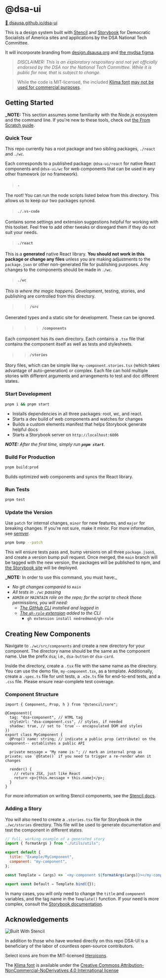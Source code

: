# @dsa-ui

[📖 dsausa.github.io/dsa-ui](https://dsausa.github.io/dsa-ui/)

This is a design system built with [Stencil](https://stenciljs.com/) and
[Storybook](https://storybook.js.org/) for Democratic Socialists of America
sites and applications by the DSA National Tech Committee.

It will incorporate branding from [design.dsausa.org](http://design.dsausa.org)
and
[the mydsa figma](https://www.figma.com/file/1Hty7YjMHXRHPwbESKUBf1/mydsa-public-01).

> _DISCLAIMER: This is an exploratory respository and not yet officially
> endorsed by the DSA nor the National Tech Committee. While it is public for
> now, that is subject to change._

> While the code is MIT-licensed, the included
> [Klima font](https://wehtt.am/fonts/)
> [may not be used for commercial purposes](https://creativecommons.org/licenses/by-nc-nd/4.0/).

## Getting Started

**\_NOTE:** This section assumes some familiarity with the Node.js ecosystem and
the command line. If you're new to these tools, check out
[the From Scratch guide](./docs/long-start.md).

### Quick Tour

This repo currently has a root package and two sibling packages, `./react` and
`./wc`.

Each corresponds to a published package: `@dsa-ui/react` for native React
components and `@dsa-ui/wc` for web components that can be used in any other
framework (or no framework).

> #### `.`

The root! You can run the node scripts listed below from this directory. This
allows us to keep our two packages synced.

> #### `./.vs-code`

Contains some settings and extension suggestions helpful for working with this
toolset. Feel free to add other tweaks or disregard them if they do not suit
your needs.

> #### `./react`

This is a **generated** native React library. **You should not work in this
package or change any files** unless you are making adjustments to the
`package.json` or other non-generated file for publishing purposes. Any changes
to the components should be made in `./wc`.

> #### `./wc`

_This is where the magic happens._ Development, testing, stories, and publishing
are controlled from this directory.

> > #### `/src`

Generated types and a static site for development. These can be ignored.

> > > #### `/components`

Each component has its own directory. Each contains a `.tsx` file that contains
the component itself as well as tests and stylesheets.

> > #### `/stories`

Story files, which can be simple like `my-component.stories.tsx` (which takes
advantage of auto-generation) or complex. Each file can hold multiple stories
with different arguments and arrangements to test and doc different states.

### Start Development

```bash
pnpm i && pnpm start
```

- Installs dependencies in all three packages: root, wc, and react.
- Starts a dev build of web components and watches for changes
- Builds a custom elements manifest that helps Storybook generate helpful docs
- Starts a Storybook server on `http://localhost:6006`

___NOTE:__ After the first time, simply run __`pnpm start`__._

### Build For Production

```bash
pnpm build:prod
```

Builds optimized web components and syncs the React library.

### Run Tests

```bash
pnpm test
```

### Update the Version

Use `patch` for internal changes, `minor` for new features, and `major` for
breaking changes. If you're not sure, make it minor. For more information, see
[semver](https://semver.org/).

```bash
pnpm bump --patch
```

This will ensure tests pass and, bump versions on all three `package.json`s, and
create a version bump pull request. Once merged, the `main` branch will be
tagged with the new version, the packages will be published to npm, and
[the Storybook site](https://dsausa.github.io/dsa-ui/) will be deployed.

**\_NOTE:** In order to use this command, you must have:\_

- _No git changes compared to `main`_
- _All tests in `./wc` passing_
- _`ADMIN` or `MAINTAIN` role on the repo; for the script to check those
  permissions, you will need:_
  - _[The GitHub CLI](https://cli.github.com/manual/) installed and logged in_
  - _[The `gh-role` extension](https://github.com/nedredmond/gh-role) added to
    the CLI_
    - `gh extension install nedredmond/gh-role`

## Creating New Components

Navigate to `./wc/src/components` and create a new directory for your component.
The directory name should be the same as the component name. Use the prefix
`dsa`; i.e., `dsa-button` or `dsa-card`.

Inside the directory, create a `.tsx` file with the same name as the directory.
You can use the demo file, `my-component.tsx`, as a template. Additionally,
create a `.spec.ts` file for unit tests, a `.e2e.ts` file for end-to-end tests,
and a `.css` file. Please ensure near-complete test coverage.

### Component Structure

```tsx
import { Component, Prop, h } from "@stencil/core";

@Component({
  tag: "dsa-component", // HTML tag
  styleUrl: "dsa-component.css", // styles, if needed
  shadow: true, // set to `true`-- encapsulated DOM and styles
})
export class MyComponent {
  @Prop() name: string; // indicate a public prop (attribute) on the component-- establishes a public API

  private message = "My name is "; // mark an internal prop as private; use `@State()` if you need to trigger a re-render when it changes

  render() {
    // return JSX, just like React
    return <p>{this.message + this.name}</p>;
  }
}
```

For more information on writing Stencil components, see the
[Stencil docs](https://stenciljs.com/docs/my-first-component).

### Adding a Story

You will also need to create a `.stories.tsx` file for Storybook in the
`./wc/stories` directory. This file will be used to generate documentation and
test the component in different states.

```js
// full, working example of a generated story
import { formatArgs } from "./utils/utils";

export default {
  title: "Example/MyComponent",
  component: "my-component",
};

const Template = (args) => `<my-component ${formatArgs(args)}></my-component>`;

export const Default = Template.bind({});
```

In many cases, you will only need to change the `title` and `component`
variables, and the tag name in the `Template()` function. If your need is more
complex, consult the
[Storybook documentation](https://storybook.js.org/docs/web-components/writing-stories/introduction).

## Acknowledgements

![Built With Stencil](https://img.shields.io/badge/-Built%20With%20Stencil-16161d.svg?logo=data%3Aimage%2Fsvg%2Bxml%3Bbase64%2CPD94bWwgdmVyc2lvbj0iMS4wIiBlbmNvZGluZz0idXRmLTgiPz4KPCEtLSBHZW5lcmF0b3I6IEFkb2JlIElsbHVzdHJhdG9yIDE5LjIuMSwgU1ZHIEV4cG9ydCBQbHVnLUluIC4gU1ZHIFZlcnNpb246IDYuMDAgQnVpbGQgMCkgIC0tPgo8c3ZnIHZlcnNpb249IjEuMSIgaWQ9IkxheWVyXzEiIHhtbG5zPSJodHRwOi8vd3d3LnczLm9yZy8yMDAwL3N2ZyIgeG1sbnM6eGxpbms9Imh0dHA6Ly93d3cudzMub3JnLzE5OTkveGxpbmsiIHg9IjBweCIgeT0iMHB4IgoJIHZpZXdCb3g9IjAgMCA1MTIgNTEyIiBzdHlsZT0iZW5hYmxlLWJhY2tncm91bmQ6bmV3IDAgMCA1MTIgNTEyOyIgeG1sOnNwYWNlPSJwcmVzZXJ2ZSI%2BCjxzdHlsZSB0eXBlPSJ0ZXh0L2NzcyI%2BCgkuc3Qwe2ZpbGw6I0ZGRkZGRjt9Cjwvc3R5bGU%2BCjxwYXRoIGNsYXNzPSJzdDAiIGQ9Ik00MjQuNywzNzMuOWMwLDM3LjYtNTUuMSw2OC42LTkyLjcsNjguNkgxODAuNGMtMzcuOSwwLTkyLjctMzAuNy05Mi43LTY4LjZ2LTMuNmgzMzYuOVYzNzMuOXoiLz4KPHBhdGggY2xhc3M9InN0MCIgZD0iTTQyNC43LDI5Mi4xSDE4MC40Yy0zNy42LDAtOTIuNy0zMS05Mi43LTY4LjZ2LTMuNkgzMzJjMzcuNiwwLDkyLjcsMzEsOTIuNyw2OC42VjI5Mi4xeiIvPgo8cGF0aCBjbGFzcz0ic3QwIiBkPSJNNDI0LjcsMTQxLjdIODcuN3YtMy42YzAtMzcuNiw1NC44LTY4LjYsOTIuNy02OC42SDMzMmMzNy45LDAsOTIuNywzMC43LDkyLjcsNjguNlYxNDEuN3oiLz4KPC9zdmc%2BCg%3D%3D&colorA=16161d&style=flat-square)

In addition to those who have worked directly on this repo DSA-UI is a
beneficiary of the labor of countless open-source contributors.

Select icons are from the MIT-licensed
[Heroicons](https://github.com/tailwindlabs/heroicons).

The [Klima font](https://wehtt.am/fonts/) is available under the
[Creative Commons Attribution-NonCommercial-NoDerivatives 4.0 International license](https://creativecommons.org/licenses/by-nc-nd/4.0/)
